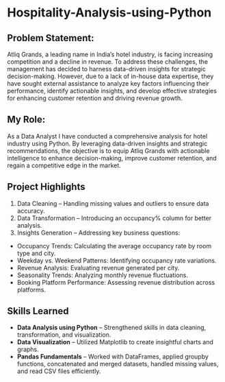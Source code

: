 # Hospitality-Analysis-using-Python

## Problem Statement:

Atliq Grands, a leading name in India’s hotel industry, is facing increasing competition and a decline in revenue. To address these challenges, the management has decided to harness data-driven insights for strategic decision-making. However, due to a lack of in-house data expertise, they have sought external assistance to analyze key factors influencing their performance, identify actionable insights, and develop effective strategies for enhancing customer retention and driving revenue growth.

## My Role:

As a Data Analyst I have conducted a comprehensive analysis for hotel industry using Python. By leveraging data-driven insights and strategic recommendations, the objective is to equip Atliq Grands with actionable intelligence to enhance decision-making, improve customer retention, and regain a competitive edge in the market.

## Project Highlights

1. Data Cleaning – Handling missing values and outliers to ensure data accuracy.
2. Data Transformation – Introducing an occupancy% column for better analysis.
3. Insights Generation – Addressing key business questions:
- Occupancy Trends: Calculating the average occupancy rate by room type and city.
- Weekday vs. Weekend Patterns: Identifying occupancy rate variations.
- Revenue Analysis: Evaluating revenue generated per city.
- Seasonality Trends: Analyzing monthly revenue fluctuations.
- Booking Platform Performance: Assessing revenue distribution across platforms.

## Skills Learned
- **Data Analysis using Python** – Strengthened skills in data cleaning, transformation, and visualization.
- **Data Visualization** – Utilized Matplotlib to create insightful charts and graphs.
- **Pandas Fundamentals** – Worked with DataFrames, applied groupby functions, concatenated and merged datasets, handled missing values, and read CSV files efficiently.
